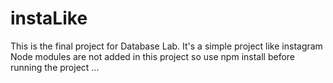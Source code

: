 # instaLike
This is the final project for Database Lab. It's a simple project like instagram
Node modules are not added in this project so use npm install before running the project ...
